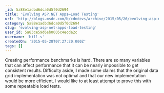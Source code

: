 ```yaml
---
_id: 5a88e1adbd6dca0d5f0d2694
title: 'Evolving ASP.NET Apps–Load Testing'
url: 'http://blogs.msdn.com/b/cdndevs/archive/2015/05/26/evolving-asp-net-apps-load-testing.aspx'
category: 5a88e1adbd6dca0d5f0d2694
slug: 'evolving-asp-net-apps-load-testing'
user_id: 5a83ce59d6eb0005c4ecda2c
username: 'bill-s'
createdOn: '2015-05-28T07:27:20.000Z'
tags: []
---
```


Creating performance benchmarks is hard. There are so many variables that can affect performance that it can be nearly impossible to get consistent results. Difficulty aside, I made some claims that the original data grid implementation was not optimal and that our new implementation would be more efficient. I would like to at least attempt to prove this with some repeatable load tests.
